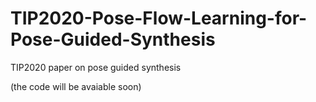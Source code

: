 # TIP2020-Pose-Flow-Learning-for-Pose-Guided-Synthesis
TIP2020 paper on pose guided synthesis

(the code will be avaiable soon)
